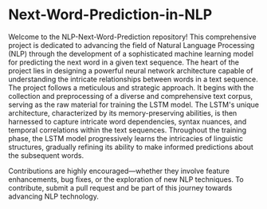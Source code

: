 # Next-Word-Prediction-in-NLP

Welcome to the NLP-Next-Word-Prediction repository! This comprehensive project is dedicated to advancing the field of Natural Language Processing (NLP) through the development of a sophisticated machine learning model for predicting the next word in a given text sequence.
The heart of the project lies in designing a powerful neural network architecture capable of understanding the intricate relationships between words in a text sequence. 
The project follows a meticulous and strategic approach. It begins with the collection and preprocessing of a diverse and comprehensive text corpus, serving as the raw material for training the LSTM model. The LSTM's unique architecture, characterized by its memory-preserving abilities, is then harnessed to capture intricate word dependencies, syntax nuances, and temporal correlations within the text sequences.
Throughout the training phase, the LSTM model progressively learns the intricacies of linguistic structures, gradually refining its ability to make informed predictions about the subsequent words. 

Contributions are highly encouraged—whether they involve feature enhancements, bug fixes, or the exploration of new NLP techniques. To contribute, submit a pull request and be part of this journey towards advancing NLP technology.
